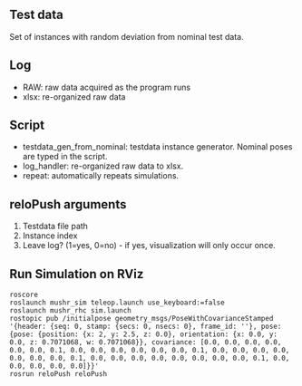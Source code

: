 ## Test data
Set of instances with random deviation from nominal test data.

## Log
- RAW: raw data acquired as the program runs
- xlsx: re-organized raw data

## Script
- testdata_gen_from_nominal: testdata instance generator. Nominal poses are typed in the script.
- log_handler: re-organized raw data to xlsx.
- repeat: automatically repeats simulations.

## reloPush arguments
1. Testdata file path
2. Instance index
3. Leave log? (1=yes, 0=no) - if yes, visualization will only occur once.

## Run Simulation on RViz
```
roscore
roslaunch mushr_sim teleop.launch use_keyboard:=false
roslaunch mushr_rhc sim.launch
rostopic pub /initialpose geometry_msgs/PoseWithCovarianceStamped '{header: {seq: 0, stamp: {secs: 0, nsecs: 0}, frame_id: ''}, pose: {pose: {position: {x: 2, y: 2.5, z: 0.0}, orientation: {x: 0.0, y: 0.0, z: 0.7071068, w: 0.7071068}}, covariance: [0.0, 0.0, 0.0, 0.0, 0.0, 0.0, 0.1, 0.0, 0.0, 0.0, 0.0, 0.0, 0.0, 0.1, 0.0, 0.0, 0.0, 0.0, 0.0, 0.0, 0.0, 0.1, 0.0, 0.0, 0.0, 0.0, 0.0, 0.0, 0.0, 0.0, 0.1, 0.0, 0.0, 0.0, 0.0, 0.0]}}'
rosrun reloPush reloPush
```
